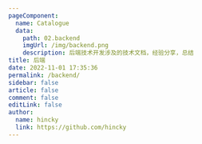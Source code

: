```yaml
---
pageComponent:
  name: Catalogue
  data:
    path: 02.backend
    imgUrl: /img/backend.png
    description: 后端技术开发涉及的技术文档，经验分享，总结
title: 后端
date: 2022-11-01 17:35:36
permalink: /backend/
sidebar: false
article: false
comment: false
editLink: false
author: 
  name: hincky
  link: https://github.com/hincky
---
```


